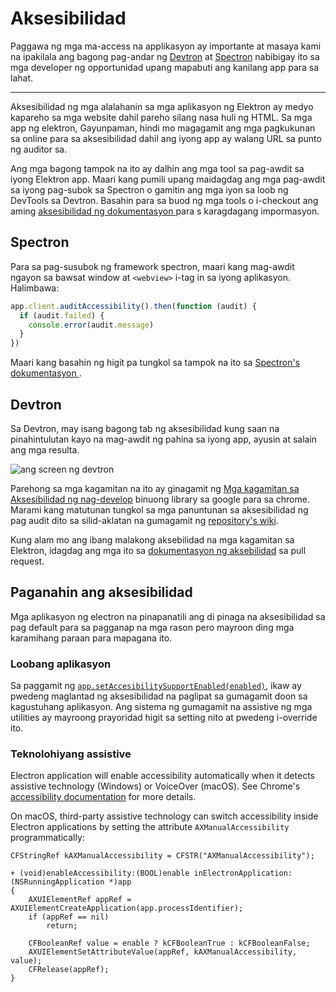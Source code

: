 # Aksesibilidad

Paggawa ng mga ma-access na applikasyon ay importante at masaya kami na ipakilala ang bagong pag-andar ng [Devtron](https://electronjs.org/devtron) at [Spectron](https://electronjs.org/spectron) nabibigay ito sa mga developer ng opportunidad upang mapabuti ang kanilang app para sa lahat.

* * *

Aksesibilidad ng mga alalahanin sa mga aplikasyon ng Elektron ay medyo kapareho sa mga website dahil pareho silang nasa huli ng HTML. Sa mga app ng elektron, Gayunpaman, hindi mo magagamit ang mga pagkukunan sa online para sa aksesibilidad dahil ang iyong app ay walang URL sa punto ng auditor sa.

Ang mga bagong tampok na ito ay dalhin ang mga tool sa pag-awdit sa iyong Elektron app. Maari kang pumili upang maidagdag ang mga pag-awdit sa iyong pag-subok sa Spectron o gamitin ang mga iyon sa loob ng DevTools sa Devtron. Basahin para sa buod ng mga tools o i-checkout ang aming [ aksesibilidad ng dokumentasyon ](https://electronjs.org/docs/tutorial/accessibility) para s karagdagang impormasyon.

## Spectron

Para sa pag-susubok ng framework spectron, maari kang mag-awdit ngayon sa bawsat window at `<webview>` i-tag in sa iyong aplikasyon. Halimbawa:

```javascript
app.client.auditAccessibility().then(function (audit) {
  if (audit.failed) {
    console.error(audit.message)
  }
})
```

Maari kang basahin ng higit pa tungkol sa tampok na ito sa [Spectron's dokumentasyon ](https://github.com/electron/spectron#accessibility-testing).

## Devtron

Sa Devtron, may isang bagong tab ng aksesibilidad kung saan na pinahintulutan kayo na mag-awdit ng pahina sa iyong app, ayusin at salain ang mga resulta.

![ang screen ng devtron](https://cloud.githubusercontent.com/assets/1305617/17156618/9f9bcd72-533f-11e6-880d-389115f40a2a.png)

Parehong sa mga kagamitan na ito ay ginagamit ng [ Mga kagamitan sa Aksesibilidad ng nag-develop](https://github.com/GoogleChrome/accessibility-developer-tools) binuong library sa google para sa chrome. Marami kang matutunan tungkol sa mga panuntunan sa aksesibilidad ng pag audit dito sa silid-aklatan na gumagamit ng [repository's wiki](https://github.com/GoogleChrome/accessibility-developer-tools/wiki/Audit-Rules).

Kung alam mo ang ibang malakong aksebilidad na mga kagamitan sa Elektron, idagdag ang mga ito sa [dokumentasyon ng aksebilidad](https://electronjs.org/docs/tutorial/accessibility) sa pull request.

## Paganahin ang aksesibilidad

Mga aplikasyon ng electron na pinapanatili ang di pinaga na aksesibilidad sa pag default para sa pagganap na mga rason pero mayroon ding mga karamihang paraan para mapagana ito.

### Loobang aplikasyon

Sa paggamit ng [`app.setAccesibilitySupportEnabled(enabled)`](../api/app.md#appsetaccessibilitysupportenabledenabled-macos-windows), ikaw ay pwedeng maglantad ng aksesibilidad na paglipat sa gumagamit doon sa kagustuhang aplikasyon. Ang sistema ng gumagamit na assistive ng mga utilities ay mayroong prayoridad higit sa setting nito at pwedeng i-override ito.

### Teknolohiyang assistive

Electron application will enable accessibility automatically when it detects assistive technology (Windows) or VoiceOver (macOS). See Chrome's [accessibility documentation](https://www.chromium.org/developers/design-documents/accessibility#TOC-How-Chrome-detects-the-presence-of-Assistive-Technology) for more details.

On macOS, third-party assistive technology can switch accessibility inside Electron applications by setting the attribute `AXManualAccessibility` programmatically:

```objc
CFStringRef kAXManualAccessibility = CFSTR("AXManualAccessibility");

+ (void)enableAccessibility:(BOOL)enable inElectronApplication:(NSRunningApplication *)app
{
    AXUIElementRef appRef = AXUIElementCreateApplication(app.processIdentifier);
    if (appRef == nil)
        return;

    CFBooleanRef value = enable ? kCFBooleanTrue : kCFBooleanFalse;
    AXUIElementSetAttributeValue(appRef, kAXManualAccessibility, value);
    CFRelease(appRef);
}
```
